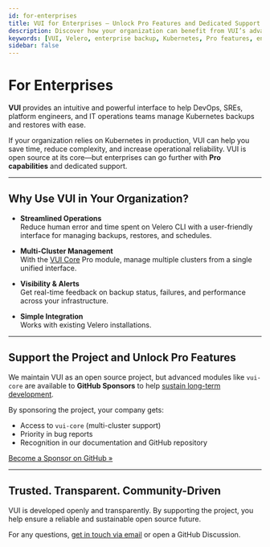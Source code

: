 ```yaml
---
id: for-enterprises
title: VUI for Enterprises – Unlock Pro Features and Dedicated Support
description: Discover how your organization can benefit from VUI’s advanced capabilities. Learn about enterprise-grade features, dedicated support, and how to contribute to the growth of this open-source Kubernetes backup solution.
keywords: [VUI, Velero, enterprise backup, Kubernetes, Pro features, enterprise support, open source, Kubernetes recovery, DevOps tools]
sidebar: false
---
```


# For Enterprises

**VUI** provides an intuitive and powerful interface to help DevOps, SREs, platform engineers, and IT operations teams manage Kubernetes backups and restores with ease.

If your organization relies on Kubernetes in production, VUI can help you save time, reduce complexity, and increase operational reliability. VUI is open source at its core—but enterprises can go further with **Pro capabilities** and dedicated support.

---

## Why Use VUI in Your Organization?

- **Streamlined Operations**  
  Reduce human error and time spent on Velero CLI with a user-friendly interface for managing backups, restores, and schedules.

- **Multi-Cluster Management**  
  With the [VUI Core](/docs/guide/features/core) Pro module, manage multiple clusters from a single unified interface.

- **Visibility & Alerts**  
  Get real-time feedback on backup status, failures, and performance across your infrastructure.

- **Simple Integration**  
  Works with existing Velero installations.

---

## Support the Project and Unlock Pro Features

We maintain VUI as an open source project, but advanced modules like `vui-core` are available to **GitHub Sponsors** to help [sustain long-term development](/docs/licenses/about-the-project).

By sponsoring the project, your company gets:

- Access to `vui-core` (multi-cluster support)
- Priority in bug reports
- Recognition in our documentation and GitHub repository

[Become a Sponsor on GitHub »](https://github.com/sponsors/davideserio)

---

## Trusted. Transparent. Community-Driven

VUI is developed openly and transparently. By supporting the project, you help ensure a reliable and sustainable open source future.

For any questions, [get in touch via email](mailto:info@seriohub.com) or open a GitHub Discussion.
